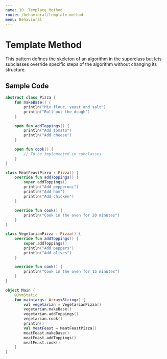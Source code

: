 ```yaml
---
name: 10. Template Method
route: /behavioral/template-method
menu: Behavioral
---
```


# Template Method

This pattern defines the skeleton of an algorithm in the superclass but lets subclasses override specific steps of the algorithm without changing its structure.

## Sample Code

```kotlin
abstract class Pizza {
    fun makeBase() {
        println("Mix flour, yeast and salt")
        println("Roll out the dough")
    }

    open fun addToppings() {
        println("Add tomato")
        println("Add cheese")
    }

    open fun cook() {
        // To be implemented in subclasses.
    }
}
```

```kotlin
class MeatFeastPizza : Pizza() {
    override fun addToppings() {
        super.addToppings()
        println("Add pepperoni")
        println("Add ham")
        println("Add chicken")
    }

    override fun cook() {
        println("Cook in the oven for 20 minutes")
    }
}
```

```kotlin
class VegetarianPizza : Pizza() {
    override fun addToppings() {
        super.addToppings()
        println("Add peppers")
        println("Add olives")
    }

    override fun cook() {
        println("Cook in the oven for 15 minutes")
    }
}
```

```kotlin
object Main {
    @JvmStatic
    fun main(args: Array<String>) {
        val vegetarian = VegetarianPizza()
        vegetarian.makeBase()
        vegetarian.addToppings()
        vegetarian.cook()
        println()
        val meatFeast = MeatFeastPizza()
        meatFeast.makeBase()
        meatFeast.addToppings()
        meatFeast.cook()
    }
}
```
